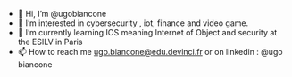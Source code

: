 - 👋 Hi, I’m @ugobiancone
- 👀 I’m interested in cybersecurity , iot, finance and video game.
- 🌱 I’m currently learning IOS meaning Internet of Object and security at the ESILV in Paris 
- 📫 How to reach me ugo.biancone@edu.devinci.fr
or on linkedin : @ugo biancone
